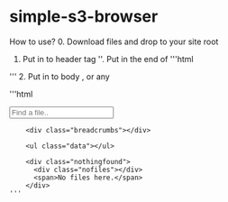# simple-s3-browser

How to use?
0. Download files and drop to your site root
1. Put in to header tag '<link rel="stylesheet" href="filemanager.css" />'.  Put in the end of <body>
  '''html
    <script src="http://code.jquery.com/jquery-1.11.0.min.js"></script>
    <script src="script.js"></script>
  '''
2. Put in to body , or any <div>
  '''html
  <div class="filemanager">
        <div class="search">
          <input type="search" placeholder="Find a file.." />
        </div>

        <div class="breadcrumbs"></div>

        <ul class="data"></ul>

        <div class="nothingfound">
          <div class="nofiles"></div>
          <span>No files here.</span>
        </div>
    '''
